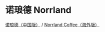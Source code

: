 # 诺琅德 Norrland

[诺琅德（中国版）](https://nuolangde.com/) / [Norrland Coffee（海外版）](https://norrlandcoffee.com)
